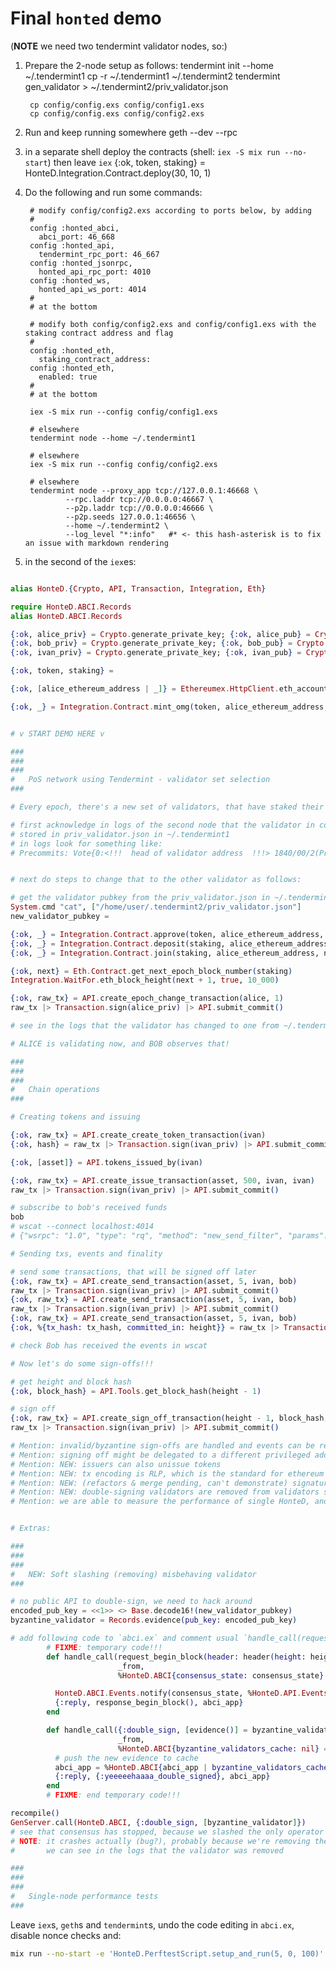# Final `honted` demo

(**NOTE** we need two tendermint validator nodes, so:)

1. Prepare the 2-node setup as follows:
        tendermint init --home ~/.tendermint1
        cp -r ~/.tendermint1 ~/.tendermint2
        tendermint gen_validator > ~/.tendermint2/priv_validator.json

        cp config/config.exs config/config1.exs
        cp config/config.exs config/config2.exs
2. Run and keep running somewhere
        geth --dev --rpc

2. in a separate shell deploy the contracts (shell: `iex -S mix run --no-start`) then leave `iex`
        {:ok, token, staking} = HonteD.Integration.Contract.deploy(30, 10, 1)
3. Do the following and run some commands:

        # modify config/config2.exs according to ports below, by adding
        #
        config :honted_abci,
          abci_port: 46_668
        config :honted_api,
          tendermint_rpc_port: 46_667
        config :honted_jsonrpc,
          honted_api_rpc_port: 4010
        config :honted_ws,
          honted_api_ws_port: 4014
        #
        # at the bottom

        # modify both config/config2.exs and config/config1.exs with the staking contract address and flag
        #
        config :honted_eth,
          staking_contract_address:
        config :honted_eth,
          enabled: true
        #
        # at the bottom

        iex -S mix run --config config/config1.exs

        # elsewhere
        tendermint node --home ~/.tendermint1

        # elsewhere
        iex -S mix run --config config/config2.exs

        # elsewhere
        tendermint node --proxy_app tcp://127.0.0.1:46668 \
                --rpc.laddr tcp://0.0.0.0:46667 \
                --p2p.laddr tcp://0.0.0.0:46666 \
                --p2p.seeds 127.0.0.1:46656 \
                --home ~/.tendermint2 \
                --log_level "*:info"   #* <- this hash-asterisk is to fix an issue with markdown rendering

7. in the second of the `iex`es:
```elixir

alias HonteD.{Crypto, API, Transaction, Integration, Eth}

require HonteD.ABCI.Records
alias HonteD.ABCI.Records

{:ok, alice_priv} = Crypto.generate_private_key; {:ok, alice_pub} = Crypto.generate_public_key alice_priv; {:ok, alice} = Crypto.generate_address alice_pub
{:ok, bob_priv} = Crypto.generate_private_key; {:ok, bob_pub} = Crypto.generate_public_key bob_priv; {:ok, bob} = Crypto.generate_address bob_pub
{:ok, ivan_priv} = Crypto.generate_private_key; {:ok, ivan_pub} = Crypto.generate_public_key ivan_priv; {:ok, ivan} = Crypto.generate_address ivan_pub

{:ok, token, staking} =

{:ok, [alice_ethereum_address | _]} = Ethereumex.HttpClient.eth_accounts()

{:ok, _} = Integration.Contract.mint_omg(token, alice_ethereum_address, 100)


# v START DEMO HERE v

###
###
###
#   PoS network using Tendermint - validator set selection
###

# Every epoch, there's a new set of validators, that have staked their OMG coins on ethereum

# first acknowledge in logs of the second node that the validator in commits coincides with validator1's address
# stored in priv_validator.json in ~/.tendermint1
# in logs look for something like:
# Precommits: Vote{0:<!!!  head of validator address  !!!> 1840/00/2(Precommit) AE1BD50FC3B3 {/5CF74AD8C951.../}}


# next do steps to change that to the other validator as follows:

# get the validator pubkey from the priv_validator.json in ~/.tendermint2
System.cmd "cat", ["/home/user/.tendermint2/priv_validator.json"]
new_validator_pubkey =

{:ok, _} = Integration.Contract.approve(token, alice_ethereum_address, staking, 100)
{:ok, _} = Integration.Contract.deposit(staking, alice_ethereum_address, 100)
{:ok, _} = Integration.Contract.join(staking, alice_ethereum_address, new_validator_pubkey)

{:ok, next} = Eth.Contract.get_next_epoch_block_number(staking)
Integration.WaitFor.eth_block_height(next + 1, true, 10_000)

{:ok, raw_tx} = API.create_epoch_change_transaction(alice, 1)
raw_tx |> Transaction.sign(alice_priv) |> API.submit_commit()

# see in the logs that the validator has changed to one from ~/.tendermint2/priv_validator.json, as above

# ALICE is validating now, and BOB observes that!

###
###
###
#   Chain operations
###

# Creating tokens and issuing

{:ok, raw_tx} = API.create_create_token_transaction(ivan)
{:ok, hash} = raw_tx |> Transaction.sign(ivan_priv) |> API.submit_commit()

{:ok, [asset]} = API.tokens_issued_by(ivan)

{:ok, raw_tx} = API.create_issue_transaction(asset, 500, ivan, ivan)
raw_tx |> Transaction.sign(ivan_priv) |> API.submit_commit()

# subscribe to bob's received funds
bob
# wscat --connect localhost:4014
# {"wsrpc": "1.0", "type": "rq", "method": "new_send_filter", "params": {"watched": ""}}

# Sending txs, events and finality

# send some transactions, that will be signed off later
{:ok, raw_tx} = API.create_send_transaction(asset, 5, ivan, bob)
raw_tx |> Transaction.sign(ivan_priv) |> API.submit_commit()
{:ok, raw_tx} = API.create_send_transaction(asset, 5, ivan, bob)
raw_tx |> Transaction.sign(ivan_priv) |> API.submit_commit()
{:ok, raw_tx} = API.create_send_transaction(asset, 5, ivan, bob)
{:ok, %{tx_hash: tx_hash, committed_in: height}} = raw_tx |> Transaction.sign(ivan_priv) |> API.submit_commit()

# check Bob has received the events in wscat

# Now let's do some sign-offs!!!

# get height and block hash
{:ok, block_hash} = API.Tools.get_block_hash(height - 1)

# sign off
{:ok, raw_tx} = API.create_sign_off_transaction(height - 1, block_hash, ivan, ivan)
raw_tx |> Transaction.sign(ivan_priv) |> API.submit_commit()

# Mention: invalid/byzantine sign-offs are handled and events can be reliably replayed
# Mention: signing off might be delegated to a different privileged address
# Mention: NEW: issuers can also unissue tokens
# Mention: NEW: tx encoding is RLP, which is the standard for ethereum
# Mention: NEW: (refactors & merge pending, can't demonstrate) signatures and pub/priv keypairs are Eth-conformant
# Mention: NEW: double-signing validators are removed from validators set
# Mention: we are able to measure the performance of single HonteD, and to uncover bottlenecks


# Extras:

###
###
###
#   NEW: Soft slashing (removing) misbehaving validator
###

# no public API to double-sign, we need to hack around
encoded_pub_key = <<1>> <> Base.decode16!(new_validator_pubkey)
byzantine_validator = Records.evidence(pub_key: encoded_pub_key)

# add following code to `abci.ex` and comment usual `handle_call(request_begin_block)` out
        # FIXME: temporary code!!!
        def handle_call(request_begin_block(header: header(height: height)),
                        _from,
                        %HonteD.ABCI{consensus_state: consensus_state} = abci_app) do

          HonteD.ABCI.Events.notify(consensus_state, %HonteD.API.Events.NewBlock{height: height})
          {:reply, response_begin_block(), abci_app}
        end

        def handle_call({:double_sign, [evidence()] = byzantine_validators},
                        _from,
                        %HonteD.ABCI{byzantine_validators_cache: nil} = abci_app) do
          # push the new evidence to cache
          abci_app = %HonteD.ABCI{abci_app | byzantine_validators_cache: byzantine_validators}
          {:reply, {:yeeeeehaaaa_double_signed}, abci_app}
        end
        # FIXME: end temporary code!!!

recompile()
GenServer.call(HonteD.ABCI, {:double_sign, [byzantine_validator]})
# see that consensus has stopped, because we slashed the only operator
# NOTE: it crashes actually (bug?), probably because we're removing the only validator, but
#       we can see in the logs that the validator was removed

###
###
###
#   Single-node performance tests
###
```

Leave `iex`s, `geth`s and `tendermint`s, undo the code editing in `abci.ex`, disable nonce checks and:

```bash
mix run --no-start -e 'HonteD.PerftestScript.setup_and_run(5, 0, 100)'
```
